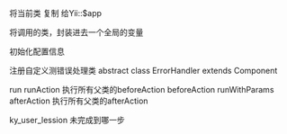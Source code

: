 将当前类 复制 给Yii::$app

将调用的类，封装进去一个全局的变量

初始化配置信息

注册自定义测错误处理类  abstract class ErrorHandler extends Component



run
    runAction
        执行所有父类的beforeAction
        beforeAction
        runWithParams
        afterAction
        执行所有父类的afterAction

ky_user_lession
    未完成到哪一步
